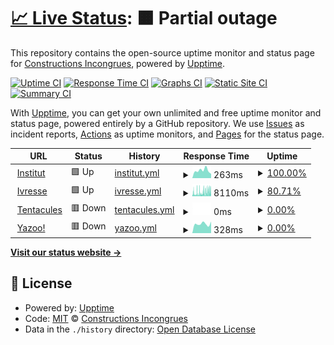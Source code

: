 # [📈 Live Status](https://constructions-incongrues.github.io/institut-status): <!--live status--> **🟧 Partial outage**

This repository contains the open-source uptime monitor and status page for [Constructions Incongrues](https://constructions-incongrues.net), powered by [Upptime](https://github.com/upptime/upptime).

[![Uptime CI](https://github.com/constructions-incongrues/institut-status/workflows/Uptime%20CI/badge.svg)](https://github.com/constructions-incongrues/institut-status/actions?query=workflow%3A%22Uptime+CI%22)
[![Response Time CI](https://github.com/constructions-incongrues/institut-status/workflows/Response%20Time%20CI/badge.svg)](https://github.com/constructions-incongrues/institut-status/actions?query=workflow%3A%22Response+Time+CI%22)
[![Graphs CI](https://github.com/constructions-incongrues/institut-status/workflows/Graphs%20CI/badge.svg)](https://github.com/constructions-incongrues/institut-status/actions?query=workflow%3A%22Graphs+CI%22)
[![Static Site CI](https://github.com/constructions-incongrues/institut-status/workflows/Static%20Site%20CI/badge.svg)](https://github.com/constructions-incongrues/institut-status/actions?query=workflow%3A%22Static+Site+CI%22)
[![Summary CI](https://github.com/constructions-incongrues/institut-status/workflows/Summary%20CI/badge.svg)](https://github.com/constructions-incongrues/institut-status/actions?query=workflow%3A%22Summary+CI%22)

With [Upptime](https://upptime.js.org), you can get your own unlimited and free uptime monitor and status page, powered entirely by a GitHub repository. We use [Issues](https://github.com/constructions-incongrues/institut-status/issues) as incident reports, [Actions](https://github.com/constructions-incongrues/institut-status/actions) as uptime monitors, and [Pages](https://constructions-incongrues.github.io/institut-status) for the status page.

<!--start: status pages-->
<!-- This summary is generated by Upptime (https://github.com/upptime/upptime) -->
<!-- Do not edit this manually, your changes will be overwritten -->
<!-- prettier-ignore -->
| URL | Status | History | Response Time | Uptime |
| --- | ------ | ------- | ------------- | ------ |
| <img alt="" src="https://icons.duckduckgo.com/ip3/institut.incongru.org.ico" height="13"> [Institut](https://institut.incongru.org) | 🟩 Up | [institut.yml](https://github.com/constructions-incongrues/institut-status/commits/HEAD/history/institut.yml) | <details><summary><img alt="Response time graph" src="./graphs/institut/response-time-week.png" height="20"> 263ms</summary><br><a href="https://constructions-incongrues.github.io/institut-status/history/institut"><img alt="Response time 239" src="https://img.shields.io/endpoint?url=https%3A%2F%2Fraw.githubusercontent.com%2Fconstructions-incongrues%2Finstitut-status%2FHEAD%2Fapi%2Finstitut%2Fresponse-time.json"></a><br><a href="https://constructions-incongrues.github.io/institut-status/history/institut"><img alt="24-hour response time 148" src="https://img.shields.io/endpoint?url=https%3A%2F%2Fraw.githubusercontent.com%2Fconstructions-incongrues%2Finstitut-status%2FHEAD%2Fapi%2Finstitut%2Fresponse-time-day.json"></a><br><a href="https://constructions-incongrues.github.io/institut-status/history/institut"><img alt="7-day response time 263" src="https://img.shields.io/endpoint?url=https%3A%2F%2Fraw.githubusercontent.com%2Fconstructions-incongrues%2Finstitut-status%2FHEAD%2Fapi%2Finstitut%2Fresponse-time-week.json"></a><br><a href="https://constructions-incongrues.github.io/institut-status/history/institut"><img alt="30-day response time 237" src="https://img.shields.io/endpoint?url=https%3A%2F%2Fraw.githubusercontent.com%2Fconstructions-incongrues%2Finstitut-status%2FHEAD%2Fapi%2Finstitut%2Fresponse-time-month.json"></a><br><a href="https://constructions-incongrues.github.io/institut-status/history/institut"><img alt="1-year response time 239" src="https://img.shields.io/endpoint?url=https%3A%2F%2Fraw.githubusercontent.com%2Fconstructions-incongrues%2Finstitut-status%2FHEAD%2Fapi%2Finstitut%2Fresponse-time-year.json"></a></details> | <details><summary><a href="https://constructions-incongrues.github.io/institut-status/history/institut">100.00%</a></summary><a href="https://constructions-incongrues.github.io/institut-status/history/institut"><img alt="All-time uptime 100.00%" src="https://img.shields.io/endpoint?url=https%3A%2F%2Fraw.githubusercontent.com%2Fconstructions-incongrues%2Finstitut-status%2FHEAD%2Fapi%2Finstitut%2Fuptime.json"></a><br><a href="https://constructions-incongrues.github.io/institut-status/history/institut"><img alt="24-hour uptime 100.00%" src="https://img.shields.io/endpoint?url=https%3A%2F%2Fraw.githubusercontent.com%2Fconstructions-incongrues%2Finstitut-status%2FHEAD%2Fapi%2Finstitut%2Fuptime-day.json"></a><br><a href="https://constructions-incongrues.github.io/institut-status/history/institut"><img alt="7-day uptime 100.00%" src="https://img.shields.io/endpoint?url=https%3A%2F%2Fraw.githubusercontent.com%2Fconstructions-incongrues%2Finstitut-status%2FHEAD%2Fapi%2Finstitut%2Fuptime-week.json"></a><br><a href="https://constructions-incongrues.github.io/institut-status/history/institut"><img alt="30-day uptime 100.00%" src="https://img.shields.io/endpoint?url=https%3A%2F%2Fraw.githubusercontent.com%2Fconstructions-incongrues%2Finstitut-status%2FHEAD%2Fapi%2Finstitut%2Fuptime-month.json"></a><br><a href="https://constructions-incongrues.github.io/institut-status/history/institut"><img alt="1-year uptime 100.00%" src="https://img.shields.io/endpoint?url=https%3A%2F%2Fraw.githubusercontent.com%2Fconstructions-incongrues%2Finstitut-status%2FHEAD%2Fapi%2Finstitut%2Fuptime-year.json"></a></details>
| <img alt="" src="https://icons.duckduckgo.com/ip3/data.constructions-incongrues.net.ico" height="13"> [Ivresse](https://data.constructions-incongrues.net/musiques-incongrues/) | 🟩 Up | [ivresse.yml](https://github.com/constructions-incongrues/institut-status/commits/HEAD/history/ivresse.yml) | <details><summary><img alt="Response time graph" src="./graphs/ivresse/response-time-week.png" height="20"> 8110ms</summary><br><a href="https://constructions-incongrues.github.io/institut-status/history/ivresse"><img alt="Response time 4498" src="https://img.shields.io/endpoint?url=https%3A%2F%2Fraw.githubusercontent.com%2Fconstructions-incongrues%2Finstitut-status%2FHEAD%2Fapi%2Fivresse%2Fresponse-time.json"></a><br><a href="https://constructions-incongrues.github.io/institut-status/history/ivresse"><img alt="24-hour response time 12836" src="https://img.shields.io/endpoint?url=https%3A%2F%2Fraw.githubusercontent.com%2Fconstructions-incongrues%2Finstitut-status%2FHEAD%2Fapi%2Fivresse%2Fresponse-time-day.json"></a><br><a href="https://constructions-incongrues.github.io/institut-status/history/ivresse"><img alt="7-day response time 8110" src="https://img.shields.io/endpoint?url=https%3A%2F%2Fraw.githubusercontent.com%2Fconstructions-incongrues%2Finstitut-status%2FHEAD%2Fapi%2Fivresse%2Fresponse-time-week.json"></a><br><a href="https://constructions-incongrues.github.io/institut-status/history/ivresse"><img alt="30-day response time 7064" src="https://img.shields.io/endpoint?url=https%3A%2F%2Fraw.githubusercontent.com%2Fconstructions-incongrues%2Finstitut-status%2FHEAD%2Fapi%2Fivresse%2Fresponse-time-month.json"></a><br><a href="https://constructions-incongrues.github.io/institut-status/history/ivresse"><img alt="1-year response time 4498" src="https://img.shields.io/endpoint?url=https%3A%2F%2Fraw.githubusercontent.com%2Fconstructions-incongrues%2Finstitut-status%2FHEAD%2Fapi%2Fivresse%2Fresponse-time-year.json"></a></details> | <details><summary><a href="https://constructions-incongrues.github.io/institut-status/history/ivresse">80.71%</a></summary><a href="https://constructions-incongrues.github.io/institut-status/history/ivresse"><img alt="All-time uptime 99.32%" src="https://img.shields.io/endpoint?url=https%3A%2F%2Fraw.githubusercontent.com%2Fconstructions-incongrues%2Finstitut-status%2FHEAD%2Fapi%2Fivresse%2Fuptime.json"></a><br><a href="https://constructions-incongrues.github.io/institut-status/history/ivresse"><img alt="24-hour uptime 96.06%" src="https://img.shields.io/endpoint?url=https%3A%2F%2Fraw.githubusercontent.com%2Fconstructions-incongrues%2Finstitut-status%2FHEAD%2Fapi%2Fivresse%2Fuptime-day.json"></a><br><a href="https://constructions-incongrues.github.io/institut-status/history/ivresse"><img alt="7-day uptime 80.71%" src="https://img.shields.io/endpoint?url=https%3A%2F%2Fraw.githubusercontent.com%2Fconstructions-incongrues%2Finstitut-status%2FHEAD%2Fapi%2Fivresse%2Fuptime-week.json"></a><br><a href="https://constructions-incongrues.github.io/institut-status/history/ivresse"><img alt="30-day uptime 94.51%" src="https://img.shields.io/endpoint?url=https%3A%2F%2Fraw.githubusercontent.com%2Fconstructions-incongrues%2Finstitut-status%2FHEAD%2Fapi%2Fivresse%2Fuptime-month.json"></a><br><a href="https://constructions-incongrues.github.io/institut-status/history/ivresse"><img alt="1-year uptime 99.32%" src="https://img.shields.io/endpoint?url=https%3A%2F%2Fraw.githubusercontent.com%2Fconstructions-incongrues%2Finstitut-status%2FHEAD%2Fapi%2Fivresse%2Fuptime-year.json"></a></details>
| <img alt="" src="https://icons.duckduckgo.com/ip3/tentacules.interzone.network.ico" height="13"> [Tentacules](https://tentacules.interzone.network) | 🟥 Down | [tentacules.yml](https://github.com/constructions-incongrues/institut-status/commits/HEAD/history/tentacules.yml) | <details><summary><img alt="Response time graph" src="./graphs/tentacules/response-time-week.png" height="20"> 0ms</summary><br><a href="https://constructions-incongrues.github.io/institut-status/history/tentacules"><img alt="Response time 463" src="https://img.shields.io/endpoint?url=https%3A%2F%2Fraw.githubusercontent.com%2Fconstructions-incongrues%2Finstitut-status%2FHEAD%2Fapi%2Ftentacules%2Fresponse-time.json"></a><br><a href="https://constructions-incongrues.github.io/institut-status/history/tentacules"><img alt="24-hour response time 0" src="https://img.shields.io/endpoint?url=https%3A%2F%2Fraw.githubusercontent.com%2Fconstructions-incongrues%2Finstitut-status%2FHEAD%2Fapi%2Ftentacules%2Fresponse-time-day.json"></a><br><a href="https://constructions-incongrues.github.io/institut-status/history/tentacules"><img alt="7-day response time 0" src="https://img.shields.io/endpoint?url=https%3A%2F%2Fraw.githubusercontent.com%2Fconstructions-incongrues%2Finstitut-status%2FHEAD%2Fapi%2Ftentacules%2Fresponse-time-week.json"></a><br><a href="https://constructions-incongrues.github.io/institut-status/history/tentacules"><img alt="30-day response time 0" src="https://img.shields.io/endpoint?url=https%3A%2F%2Fraw.githubusercontent.com%2Fconstructions-incongrues%2Finstitut-status%2FHEAD%2Fapi%2Ftentacules%2Fresponse-time-month.json"></a><br><a href="https://constructions-incongrues.github.io/institut-status/history/tentacules"><img alt="1-year response time 463" src="https://img.shields.io/endpoint?url=https%3A%2F%2Fraw.githubusercontent.com%2Fconstructions-incongrues%2Finstitut-status%2FHEAD%2Fapi%2Ftentacules%2Fresponse-time-year.json"></a></details> | <details><summary><a href="https://constructions-incongrues.github.io/institut-status/history/tentacules">0.00%</a></summary><a href="https://constructions-incongrues.github.io/institut-status/history/tentacules"><img alt="All-time uptime 76.31%" src="https://img.shields.io/endpoint?url=https%3A%2F%2Fraw.githubusercontent.com%2Fconstructions-incongrues%2Finstitut-status%2FHEAD%2Fapi%2Ftentacules%2Fuptime.json"></a><br><a href="https://constructions-incongrues.github.io/institut-status/history/tentacules"><img alt="24-hour uptime 0.00%" src="https://img.shields.io/endpoint?url=https%3A%2F%2Fraw.githubusercontent.com%2Fconstructions-incongrues%2Finstitut-status%2FHEAD%2Fapi%2Ftentacules%2Fuptime-day.json"></a><br><a href="https://constructions-incongrues.github.io/institut-status/history/tentacules"><img alt="7-day uptime 0.00%" src="https://img.shields.io/endpoint?url=https%3A%2F%2Fraw.githubusercontent.com%2Fconstructions-incongrues%2Finstitut-status%2FHEAD%2Fapi%2Ftentacules%2Fuptime-week.json"></a><br><a href="https://constructions-incongrues.github.io/institut-status/history/tentacules"><img alt="30-day uptime 1.38%" src="https://img.shields.io/endpoint?url=https%3A%2F%2Fraw.githubusercontent.com%2Fconstructions-incongrues%2Finstitut-status%2FHEAD%2Fapi%2Ftentacules%2Fuptime-month.json"></a><br><a href="https://constructions-incongrues.github.io/institut-status/history/tentacules"><img alt="1-year uptime 76.31%" src="https://img.shields.io/endpoint?url=https%3A%2F%2Fraw.githubusercontent.com%2Fconstructions-incongrues%2Finstitut-status%2FHEAD%2Fapi%2Ftentacules%2Fuptime-year.json"></a></details>
| <img alt="" src="https://icons.duckduckgo.com/ip3/yazoo.constructions-incongrues.net.ico" height="13"> [Yazoo!](https://yazoo.constructions-incongrues.net/health) | 🟥 Down | [yazoo.yml](https://github.com/constructions-incongrues/institut-status/commits/HEAD/history/yazoo.yml) | <details><summary><img alt="Response time graph" src="./graphs/yazoo/response-time-week.png" height="20"> 328ms</summary><br><a href="https://constructions-incongrues.github.io/institut-status/history/yazoo"><img alt="Response time 1269" src="https://img.shields.io/endpoint?url=https%3A%2F%2Fraw.githubusercontent.com%2Fconstructions-incongrues%2Finstitut-status%2FHEAD%2Fapi%2Fyazoo%2Fresponse-time.json"></a><br><a href="https://constructions-incongrues.github.io/institut-status/history/yazoo"><img alt="24-hour response time 410" src="https://img.shields.io/endpoint?url=https%3A%2F%2Fraw.githubusercontent.com%2Fconstructions-incongrues%2Finstitut-status%2FHEAD%2Fapi%2Fyazoo%2Fresponse-time-day.json"></a><br><a href="https://constructions-incongrues.github.io/institut-status/history/yazoo"><img alt="7-day response time 328" src="https://img.shields.io/endpoint?url=https%3A%2F%2Fraw.githubusercontent.com%2Fconstructions-incongrues%2Finstitut-status%2FHEAD%2Fapi%2Fyazoo%2Fresponse-time-week.json"></a><br><a href="https://constructions-incongrues.github.io/institut-status/history/yazoo"><img alt="30-day response time 495" src="https://img.shields.io/endpoint?url=https%3A%2F%2Fraw.githubusercontent.com%2Fconstructions-incongrues%2Finstitut-status%2FHEAD%2Fapi%2Fyazoo%2Fresponse-time-month.json"></a><br><a href="https://constructions-incongrues.github.io/institut-status/history/yazoo"><img alt="1-year response time 1269" src="https://img.shields.io/endpoint?url=https%3A%2F%2Fraw.githubusercontent.com%2Fconstructions-incongrues%2Finstitut-status%2FHEAD%2Fapi%2Fyazoo%2Fresponse-time-year.json"></a></details> | <details><summary><a href="https://constructions-incongrues.github.io/institut-status/history/yazoo">0.00%</a></summary><a href="https://constructions-incongrues.github.io/institut-status/history/yazoo"><img alt="All-time uptime 80.05%" src="https://img.shields.io/endpoint?url=https%3A%2F%2Fraw.githubusercontent.com%2Fconstructions-incongrues%2Finstitut-status%2FHEAD%2Fapi%2Fyazoo%2Fuptime.json"></a><br><a href="https://constructions-incongrues.github.io/institut-status/history/yazoo"><img alt="24-hour uptime 0.00%" src="https://img.shields.io/endpoint?url=https%3A%2F%2Fraw.githubusercontent.com%2Fconstructions-incongrues%2Finstitut-status%2FHEAD%2Fapi%2Fyazoo%2Fuptime-day.json"></a><br><a href="https://constructions-incongrues.github.io/institut-status/history/yazoo"><img alt="7-day uptime 0.00%" src="https://img.shields.io/endpoint?url=https%3A%2F%2Fraw.githubusercontent.com%2Fconstructions-incongrues%2Finstitut-status%2FHEAD%2Fapi%2Fyazoo%2Fuptime-week.json"></a><br><a href="https://constructions-incongrues.github.io/institut-status/history/yazoo"><img alt="30-day uptime 1.38%" src="https://img.shields.io/endpoint?url=https%3A%2F%2Fraw.githubusercontent.com%2Fconstructions-incongrues%2Finstitut-status%2FHEAD%2Fapi%2Fyazoo%2Fuptime-month.json"></a><br><a href="https://constructions-incongrues.github.io/institut-status/history/yazoo"><img alt="1-year uptime 80.05%" src="https://img.shields.io/endpoint?url=https%3A%2F%2Fraw.githubusercontent.com%2Fconstructions-incongrues%2Finstitut-status%2FHEAD%2Fapi%2Fyazoo%2Fuptime-year.json"></a></details>

<!--end: status pages-->

[**Visit our status website →**](https://constructions-incongrues.github.io/institut-status)

## 📄 License

- Powered by: [Upptime](https://github.com/upptime/upptime)
- Code: [MIT](./LICENSE) © [Constructions Incongrues](https://constructions-incongrues.net)
- Data in the `./history` directory: [Open Database License](https://opendatacommons.org/licenses/odbl/1-0/)

